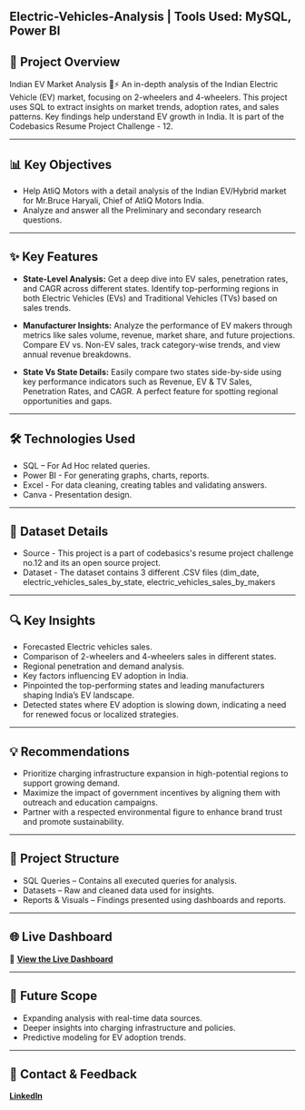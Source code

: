 ## Electric-Vehicles-Analysis | Tools Used: MySQL, Power BI

## 🚀 Project Overview
Indian EV Market Analysis 🚗⚡ An in-depth analysis of the Indian Electric Vehicle (EV) market, focusing on 2-wheelers and 4-wheelers. This project uses SQL to extract insights on market trends, adoption rates, and sales patterns. Key findings help understand EV growth in India. It is part of the Codebasics Resume Project Challenge - 12.

---

## 📊 Key Objectives
- Help AtliQ Motors with a detail analysis of the Indian EV/Hybrid market for Mr.Bruce Haryali, Chief of AtliQ Motors India.
- Analyze and answer all the Preliminary and secondary research questions.

---

## ✨ Key Features
- **State-Level Analysis:**
Get a deep dive into EV sales, penetration rates, and CAGR across different states. Identify top-performing regions in both Electric Vehicles (EVs) and Traditional Vehicles (TVs) based on sales trends.

- **Manufacturer Insights:**
Analyze the performance of EV makers through metrics like sales volume, revenue, market share, and future projections. Compare EV vs. Non-EV sales, track category-wise trends, and view annual revenue breakdowns.

- **State Vs State Details:**
Easily compare two states side-by-side using key performance indicators such as Revenue, EV & TV Sales, Penetration Rates, and CAGR. A perfect feature for spotting regional opportunities and gaps.


---

## 🛠️ Technologies Used
- SQL – For Ad Hoc related queries. 
- Power BI - For generating graphs, charts, reports.
- Excel - For data cleaning, creating tables and validating answers.
- Canva - Presentation design.

---

## 📜 Dataset Details 
- Source - This project is a part of codebasics's resume project challenge no.12 and its an open source project.
- Dataset - The dataset contains 3 different .CSV files (dim_date, electric_vehicles_sales_by_state,  electric_vehicles_sales_by_makers 

---
 
## 🔍 Key Insights
- Forecasted Electric vehicles sales.
- Comparison of 2-wheelers and 4-wheelers sales in different states.
- Regional penetration and demand analysis.
- Key factors influencing EV adoption in India.
- Pinpointed the top-performing states and leading manufacturers shaping India’s EV landscape.
- Detected states where EV adoption is slowing down, indicating a need for renewed focus or localized 
  strategies.


---

## 💡 Recommendations
- Prioritize charging infrastructure expansion in high-potential regions to support growing demand.
- Maximize the impact of government incentives by aligning them with outreach and education campaigns.
- Partner with a respected environmental figure to enhance brand trust and promote sustainability.

---

## 📂 Project Structure
- SQL Queries – Contains all executed queries for analysis.
- Datasets – Raw and cleaned data used for insights.
- Reports & Visuals – Findings presented using dashboards and reports.

---

## 🌐 Live Dashboard
🔗 **[View the Live Dashboard](https://app.powerbi.com/view?r=eyJrIjoiYzY3NzEyNDMtNjY2ZS00YThjLWFlODEtZmFkNDY4M2VmMTdhIiwidCI6ImM2ZTU0OWIzLTVmNDUtNDAzMi1hYWU5LWQ0MjQ0ZGM1YjJjNCJ9)** 

---

## 🚀 Future Scope
- Expanding analysis with real-time data sources.
- Deeper insights into charging infrastructure and policies.
- Predictive modeling for EV adoption trends.

---

## 📩 Contact & Feedback  
**[LinkedIn](https://www.linkedin.com/in/yogeshkurane/)**  

